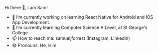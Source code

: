 Hi there 👋, I am Sam!

- 🔭 I’m currently working on learning React Native for Android and IOS App Development.
- 🌱 I’m currently learning Computer Science A Level, at St George's College.
- 📫 How to reach me: samueljforrest (Instagram, LinkedIn)
- 😄 Pronouns: He, Him

